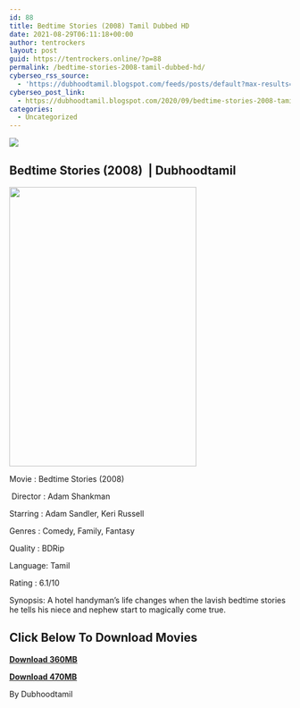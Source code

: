 ```yaml
---
id: 88
title: Bedtime Stories (2008) Tamil Dubbed HD
date: 2021-08-29T06:11:18+00:00
author: tentrockers
layout: post
guid: https://tentrockers.online/?p=88
permalink: /bedtime-stories-2008-tamil-dubbed-hd/
cyberseo_rss_source:
  - 'https://dubhoodtamil.blogspot.com/feeds/posts/default?max-results=150&start-index=151'
cyberseo_post_link:
  - https://dubhoodtamil.blogspot.com/2020/09/bedtime-stories-2008-tamil-dubbed-hd.html
categories:
  - Uncategorized
---
```

<div class="media_block">
  <img src="https://1.bp.blogspot.com/-1UL8sEweloo/X1Sf62dG8hI/AAAAAAAACT0/2h2enWmTpx86sm7iF_-Gv9SR-AQBP82ggCNcBGAsYHQ/s72-w335-h500-c/5dad1ba9b891b9a5f68ef58f3ad4fdd8.jpg" class="media_thumbnail" />
</div>

## Bedtime Stories (2008)&nbsp; | Dubhoodtamil

<div class="separator">
  <a href="https://1.bp.blogspot.com/-1UL8sEweloo/X1Sf62dG8hI/AAAAAAAACT0/2h2enWmTpx86sm7iF_-Gv9SR-AQBP82ggCNcBGAsYHQ/s1593/5dad1ba9b891b9a5f68ef58f3ad4fdd8.jpg" imageanchor="1"><img loading="lazy" border="0" data-original-height="1593" data-original-width="1070" height="500" src="https://1.bp.blogspot.com/-1UL8sEweloo/X1Sf62dG8hI/AAAAAAAACT0/2h2enWmTpx86sm7iF_-Gv9SR-AQBP82ggCNcBGAsYHQ/w335-h500/5dad1ba9b891b9a5f68ef58f3ad4fdd8.jpg" width="335" /></a>
</div>

Movie	<span></span>:	<span></span>Bedtime Stories (2008)

&nbsp;Director	<span></span>:	<span></span>Adam Shankman&nbsp;

Starring	<span></span>:	<span></span>Adam Sandler, Keri Russell&nbsp;

Genres	<span></span>:	<span></span>Comedy, Family, Fantasy&nbsp;

Quality	<span></span>:	<span></span>BDRip&nbsp;

Language:	<span></span>Tamil&nbsp;

Rating	<span></span>:	<span></span>6.1/10

Synopsis: A hotel handyman&#8217;s life changes when the lavish bedtime stories he tells his niece and nephew start to magically come true.

## **<span>Click Below To Download Movies</span>**

**<span><a href="https://oncehelp.com/bedtime-stories-1" target="_blank" rel="noopener">Download 360MB</a></span>**

**<span><a href="https://oncehelp.com/bedtime-stories-2" target="_blank" rel="noopener">Download 470MB</a></span>**

By Dubhoodtamil